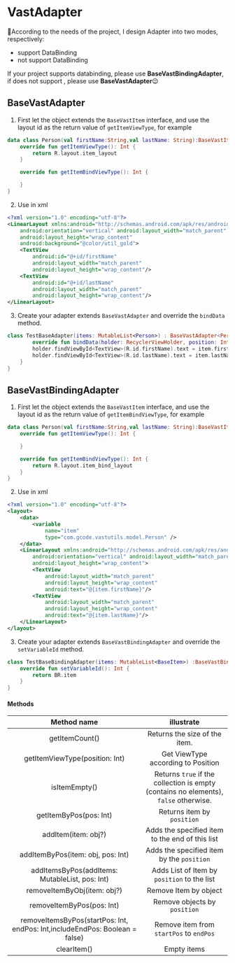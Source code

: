 # VastAdapter

🤔According to the needs of the project, I design Adapter into two modes, respectively:

- support DataBinding
- not support DataBinding

If your project supports databinding, please use **BaseVastBindingAdapter**, if does not support , please use **BaseVastAdapter**😉

## BaseVastAdapter

1. First let the object extends the `BaseVastItem` interface, and use the layout id as the return value of `getItemViewType`, for example

```kotlin
data class Person(val firstName:String,val lastName: String):BaseVastItem{
    override fun getItemViewType(): Int {
        return R.layout.item_layout
    }

    override fun getItemBindViewType(): Int {

    }
}
```

2. Use in xml

```xml
<?xml version="1.0" encoding="utf-8"?>
<LinearLayout xmlns:android="http://schemas.android.com/apk/res/android"
    android:orientation="vertical" android:layout_width="match_parent"
    android:layout_height="wrap_content"
    android:background="@color/util_gold">
    <TextView
        android:id="@+id/firstName"
        android:layout_width="match_parent"
        android:layout_height="wrap_content"/>
    <TextView
        android:id="@+id/lastName"
        android:layout_width="match_parent"
        android:layout_height="wrap_content"/>
</LinearLayout>
```

3. Create your adapter extends `BaseVastAdapter` and override the `bindData` method.

```kotlin
class TestBaseAdapter(items: MutableList<Person>) : BaseVastAdapter<Person>(items) {
        override fun bindData(holder: RecyclerViewHolder, position: Int, item: Person) {
        holder.findViewById<TextView>(R.id.firstName).text = item.firstName
        holder.findViewById<TextView>(R.id.lastName).text = item.lastName
    }
}
```

## BaseVastBindingAdapter


1. First let the object extends the `BaseVastItem` interface, and use the layout id as the return value of `getItemBindViewType`, for example

```kotlin
data class Person(val firstName:String,val lastName: String):BaseVastItem{
    override fun getItemViewType(): Int {

    }

    override fun getItemBindViewType(): Int {
        return R.layout.item_bind_layout
    }
}
```

2. Use in xml

```xml
<?xml version="1.0" encoding="utf-8"?>
<layout>
    <data>
        <variable
            name="item"
            type="com.gcode.vastutils.model.Person" />
    </data>
    <LinearLayout xmlns:android="http://schemas.android.com/apk/res/android"
        android:orientation="vertical" android:layout_width="match_parent"
        android:layout_height="wrap_content">
        <TextView
            android:layout_width="match_parent"
            android:layout_height="wrap_content"
            android:text="@{item.firstName}"/>
        <TextView
            android:layout_width="match_parent"
            android:layout_height="wrap_content"
            android:text="@{item.lastName}"/>
    </LinearLayout>
</layout>
```

3. Create your adapter extends `BaseVastBindingAdapter` and override the `setVariableId` method.

```kotlin
class TestBaseBindingAdapter(items: MutableList<BaseItem>) :BaseVastBindingAdapter(items){
    override fun setVariableId(): Int {
        return BR.item
    }
}
```

#### Methods

|                                 Method name                                 |                                      illustrate                                      |
| :-------------------------------------------------------------------------: | :----------------------------------------------------------------------------------: |
|                               getItemCount()                                |                            Returns the size of the item.                             |
|                       getItemViewType(position: Int)                        |                          Get ViewType according to Position                          |
|                                isItemEmpty()                                | Returns `true` if the collection is empty (contains no elements), `false` otherwise. |
|                           getItemByPos(pos: Int)                            |                              Returns item by `position`                              |
|                             addItem(item: obj?)                             |                   Adds the specified item to the end of this list                    |
|                      addItemByPos(item: obj, pos: Int)                      |                      Adds the specified item by the `position`                       |
|             addItemsByPos(addItems: MutableList<obj>, pos: Int)             |                     Adds List of Item by `position` to the list                      |
|                         removeItemByObj(item: obj?)                         |                                Remove Item by object                                 |
|                          removeItemByPos(pos: Int)                          |                             Remove objects by `position`                             |
| removeItemsByPos(startPos: Int, endPos: Int,includeEndPos: Boolean = false) |                       Remove item from `startPos` to `endPos`                        |
|                                 clearItem()                                 |                                     Empty items                                      |

